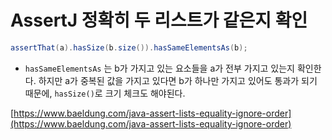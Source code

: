 # AssertJ 정확히 두 리스트가 같은지 확인

```java
assertThat(a).hasSize(b.size()).hasSameElementsAs(b);
```

- `hasSameElementsAs` 는 b가 가지고 있는 요소들을 a가 전부 가지고 있는지 확인한다. 하지만 a가 중복된 값을 가지고 있다면 b가 하나만 가지고 있어도 통과가 되기 때문에, `hasSize()`로 크기 체크도 해야된다.

[https://www.baeldung.com/java-assert-lists-equality-ignore-order](https://www.baeldung.com/java-assert-lists-equality-ignore-order)